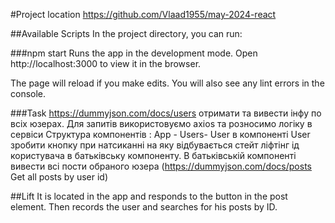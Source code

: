 #Project location
https://github.com/Vlaad1955/may-2024-react

##Available Scripts
In the project directory, you can run:

###npm start
Runs the app in the development mode.
Open http://localhost:3000 to view it in the browser.

The page will reload if you make edits.
You will also see any lint errors in the console.

###Task
https://dummyjson.com/docs/users
отримати та вивести інфу по всіх юзерах. Для запитів використовуємо axios та розносимо логіку в сервіси
Структура компонентів : App - Users- User
в компоненті User зробити кнопку при натсиканні на яку відбувається стейт ліфтінг ід користувача в батьківську компоненту. В батьківській компоненті вивести всі пости обраного юзера (https://dummyjson.com/docs/posts  Get all posts by user id)

##Lift
It is located in the app and responds to the button in the post element. Then records the user and searches for his posts by ID.